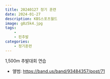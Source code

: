 ```yaml
---
title: 20240127 정기 훈련
date: 2024-01-27
description: KBS스포츠월드
image: g8z5k4.jpg
tags:
    - 
    - 핀추발
categories:
    - 정기훈련
---
```


1,500m 추발대회 연습

- 앨범: https://band.us/band/93484357/post/71